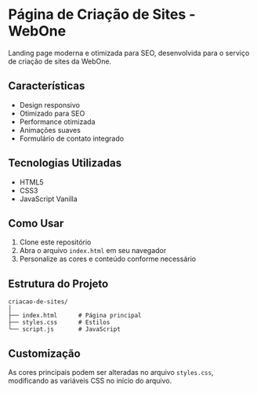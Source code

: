 # Página de Criação de Sites - WebOne

Landing page moderna e otimizada para SEO, desenvolvida para o serviço de criação de sites da WebOne.

## Características

- Design responsivo
- Otimizado para SEO
- Performance otimizada
- Animações suaves
- Formulário de contato integrado

## Tecnologias Utilizadas

- HTML5
- CSS3
- JavaScript Vanilla

## Como Usar

1. Clone este repositório
2. Abra o arquivo `index.html` em seu navegador
3. Personalize as cores e conteúdo conforme necessário

## Estrutura do Projeto

```
criacao-de-sites/
│
├── index.html      # Página principal
├── styles.css      # Estilos
└── script.js       # JavaScript
```

## Customização

As cores principais podem ser alteradas no arquivo `styles.css`, modificando as variáveis CSS no início do arquivo.
